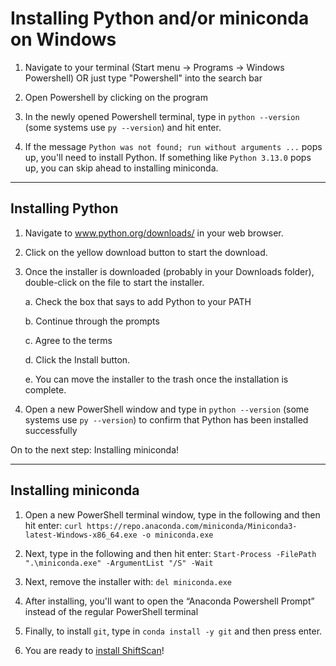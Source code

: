 # Installing Python and/or miniconda on Windows

1. Navigate to your terminal (Start menu -> Programs -> Windows Powershell) OR just type "Powershell" into the search bar

2. Open Powershell by clicking on the program 

3. In the newly opened Powershell terminal, type in ```python --version``` (some systems use ```py --version```) and hit enter.

4. If the message ```Python was not found; run without arguments ...``` pops up, you'll need to install Python. If something like ```Python 3.13.0``` pops up, you can skip ahead to installing miniconda.

___
## Installing Python

1. Navigate to www.python.org/downloads/ in your web browser.

2. Click on the yellow download button to start the download.

3. Once the installer is downloaded (probably in your Downloads folder), double-click on the file to start the installer.

   a. Check the box that says to add Python to your PATH

   b. Continue through the prompts

   c. Agree to the terms

   d. Click the Install button.
   
   e. You can move the installer to the trash once the installation is complete.

5. Open a new PowerShell window and type in ```python --version``` (some systems use ```py --version```) to confirm that Python has been installed successfully

On to the next step: Installing miniconda!

___

## Installing miniconda 

1. Open a new PowerShell terminal window, type in the following and then hit enter: ```curl https://repo.anaconda.com/miniconda/Miniconda3-latest-Windows-x86_64.exe -o miniconda.exe```

2. Next, type in the following and then hit enter: ```Start-Process -FilePath ".\miniconda.exe" -ArgumentList "/S" -Wait```

3. Next, remove the installer with: ```del miniconda.exe```

4. After installing, you'll want to open the “Anaconda Powershell Prompt” instead of the regular PowerShell terminal

5. Finally, to install ```git```, type in ```conda install -y git``` and then press enter.
 
6. You are ready to [install ShiftScan](README.md)!
